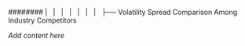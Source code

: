 ######## |   |   |   |   |   |   |   ├── Volatility Spread Comparison Among Industry Competitors

*Add content here*